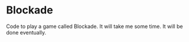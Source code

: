 # Blockade
Code to play a game called Blockade. It will take me some time. It will be done eventually.
